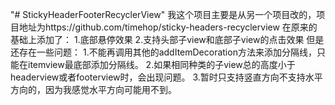 "# StickyHeaderFooterRecyclerView" 
我这个项目主要是从另一个项目改的，项目地址为https://github.com/timehop/sticky-headers-recyclerview
在原来的基础上添加了：
1.底部悬停效果
2.支持头部子view和底部子view的点击效果
但是还存在一些问题：
1.不能再调用其他的addItemDecoration方法来添加分隔线，只能在itemview最底部添加分隔线。
2.如果相同种类的子view总的高度小于headerview或者footerview时，会出现问题。
3.暂时只支持竖直方向不支持水平方向的，因为我感觉水平方向可能用不到。

